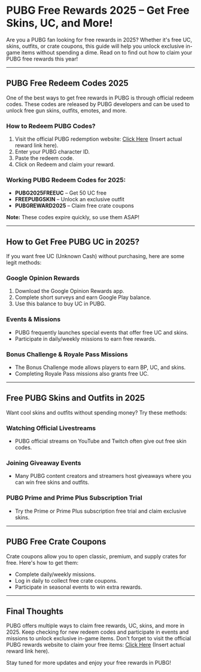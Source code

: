 # PUBG Free Rewards 2025 – Get Free Skins, UC, and More!

Are you a PUBG fan looking for free rewards in 2025? Whether it's free UC, skins, outfits, or crate coupons, this guide will help you unlock exclusive in-game items without spending a dime. Read on to find out how to claim your PUBG free rewards this year!

---

## PUBG Free Redeem Codes 2025

One of the best ways to get free rewards in PUBG is through official redeem codes. These codes are released by PUBG developers and can be used to unlock free gun skins, outfits, emotes, and more.

### How to Redeem PUBG Codes?

1. Visit the official PUBG redemption website: [Click Here](https://bit.ly/4hKY4XC) (Insert actual reward link here).
2. Enter your PUBG character ID.
3. Paste the redeem code.
4. Click on Redeem and claim your reward.

### Working PUBG Redeem Codes for 2025:

- **PUBG2025FREEUC** – Get 50 UC free
- **FREEPUBGSKIN** – Unlock an exclusive outfit
- **PUBGREWARD2025** – Claim free crate coupons

**Note:** These codes expire quickly, so use them ASAP!

---

## How to Get Free PUBG UC in 2025?

If you want free UC (Unknown Cash) without purchasing, here are some legit methods:

### Google Opinion Rewards

1. Download the Google Opinion Rewards app.
2. Complete short surveys and earn Google Play balance.
3. Use this balance to buy UC in PUBG.

### Events & Missions

- PUBG frequently launches special events that offer free UC and skins.
- Participate in daily/weekly missions to earn free rewards.

### Bonus Challenge & Royale Pass Missions

- The Bonus Challenge mode allows players to earn BP, UC, and skins.
- Completing Royale Pass missions also grants free UC.

---

## Free PUBG Skins and Outfits in 2025

Want cool skins and outfits without spending money? Try these methods:

### Watching Official Livestreams

- PUBG official streams on YouTube and Twitch often give out free skin codes.

### Joining Giveaway Events

- Many PUBG content creators and streamers host giveaways where you can win free skins and outfits.

### PUBG Prime and Prime Plus Subscription Trial

- Try the Prime or Prime Plus subscription free trial and claim exclusive skins.

---

## PUBG Free Crate Coupons

Crate coupons allow you to open classic, premium, and supply crates for free. Here's how to get them:

- Complete daily/weekly missions.
- Log in daily to collect free crate coupons.
- Participate in seasonal events to win extra rewards.

---

## Final Thoughts

PUBG offers multiple ways to claim free rewards, UC, skins, and more in 2025. Keep checking for new redeem codes and participate in events and missions to unlock exclusive in-game items. Don't forget to visit the official PUBG rewards website to claim your free items: [Click Here]([https://bit.ly/4hKY4XC](https://muskanelectronic.com/top-3-best-oneplus-smartphones/)) (Insert actual reward link here).

Stay tuned for more updates and enjoy your free rewards in PUBG!
